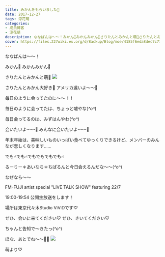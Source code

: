 ```yaml
---
title: みかんをもらいました🍊
date: 2017-12-27
tags: 涼花萌
categories: 
- 成员博客
- 涼花萌
description: ななばんは〜〜！みかん🍊みかんみかん🍊さりたんとみかんと萌🍊さりたんとみかん大好き🍊アメリカ遠いよ〜〜🍬毎日のように会ってたのに〜〜！！...
cover: https://files.227wiki.eu.org/d/Backup/Blog/moe/4185f6eda8dec7c712b322ec3bf40.jpg 
---
```





ななばんは〜〜！


みかん🍊
みかんみかん🍊



さりたんとみかんと萌🍊
![](https://files.227wiki.eu.org/d/Backup/Blog/moe/4185f6eda8dec7c712b322ec3bf40.jpg)











さりたんとみかん大好き🍊
アメリカ遠いよ〜〜🍬



毎日のように会ってたのに〜〜！！



毎日のように会ってたは、ちょっと嘘やな(*^o^*)


毎日会ってるのは、みずはんやわ(*^o^*)



会いたいよ〜〜🍊
みんなに会いたいよ〜〜🍊



年末年始は、美味しいものいっぱい食べてゆっくりできるけど、メンバーのみんなが恋しくなります……




でも☝︎でも☝︎でもでもでもでも☝︎

るーりー＊あいなち＊ちぱるんと今日会えるんだな〜〜(*^o^*)


なぜなら〜〜

FM-FUJI artist special
"LIVE TALK SHOW" featuring 22/7

19:00-19:54 公開生放送をします！

場所は東京代々木Studio ViViDです♡

ぜひ、会いに来てください♡
ぜひ、きいてください♡



ちゃんと告知で〜きたっ(*^o^*)






ほな、あとでね〜〜👋🏻
![](https://files.227wiki.eu.org/d/Backup/Blog/moe/4185f6eda8dec7c712b322ec3bf40-01.jpg)






萌より♡


